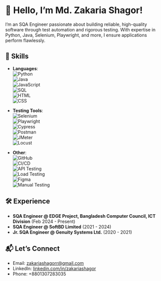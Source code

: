 # 👋 Hello, I’m Md. Zakaria Shagor!
I’m an SQA Engineer passionate about building reliable, high-quality software through test automation and rigorous testing. With expertise in Python, Java, Selenium, Playwright, and more, I ensure applications perform flawlessly.

## 🔧 Skills
- **Languages**:  
  ![Python](https://img.shields.io/badge/Python-3776AB?style=flat&logo=python&logoColor=white)  
  ![Java](https://img.shields.io/badge/Java-007396?style=flat&logo=java&logoColor=white)  
  ![JavaScript](https://img.shields.io/badge/JavaScript-F7DF1E?style=flat&logo=javascript&logoColor=black)  
  ![SQL](https://img.shields.io/badge/SQL-4479A1?style=flat&logo=postgresql&logoColor=white)  
  ![HTML](https://img.shields.io/badge/HTML-E34F26?style=flat&logo=html5&logoColor=white)  
  ![CSS](https://img.shields.io/badge/CSS-1572B6?style=flat&logo=css3&logoColor=white)  

- **Testing Tools**:  
  ![Selenium](https://img.shields.io/badge/Selenium-43B02A?style=flat&logo=selenium&logoColor=white)  
  ![Playwright](https://img.shields.io/badge/Playwright-2EAD33?style=flat&logo=playwright&logoColor=white)  
  ![Cypress](https://img.shields.io/badge/Cypress-17202C?style=flat&logo=cypress&logoColor=white)  
  ![Postman](https://img.shields.io/badge/Postman-FF6C37?style=flat&logo=postman&logoColor=white)  
  ![JMeter](https://img.shields.io/badge/JMeter-D22128?style=flat&logo=apache-jmeter&logoColor=white)  
  ![Locust](https://img.shields.io/badge/Locust-3CB371?style=flat&logo=locust&logoColor=white)  

- **Other**:  
  ![GitHub](https://img.shields.io/badge/GitHub-181717?style=flat&logo=github&logoColor=white)  
  ![CI/CD](https://img.shields.io/badge/CI%2FCD-0DB7ED?style=flat&logo=gitlab&logoColor=white)  
  ![API Testing](https://img.shields.io/badge/API%20Testing-FF4500?style=flat&logo=rest-api&logoColor=white)  
  ![Load Testing](https://img.shields.io/badge/Load%20Testing-4682B4?style=flat&logo=load-testing&logoColor=white)  
  ![Figma](https://img.shields.io/badge/Figma-F24E1E?style=flat&logo=figma&logoColor=white)  
  ![Manual Testing](https://img.shields.io/badge/Manual%20Testing-6A5ACD?style=flat&logo=manual-testing&logoColor=white)  

## 🛠️ Experience
- **SQA Engineer @ EDGE Project, Bangladesh Computer Council, ICT Division** (Feb 2024 - Present)  
- **SQA Engineer @ SoftBD Limited** (2021 - 2024) 
- **Jr. SQA Engineer @ Genuity Systems Ltd.** (2020 - 2021)

## 📬 Let’s Connect
- Email: [zakariashagorr@gmail.com](mailto:zakariashagorr@gmail.com)  
- LinkedIn: [linkedin.com/in/zakariashagor](https://www.linkedin.com/in/zakariashagor/)  
- Phone: +8801307283035
